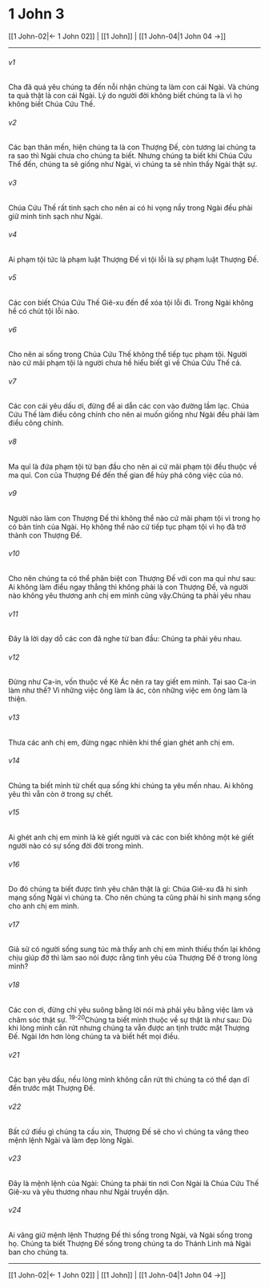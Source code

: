 # 1 John 3

[[1 John-02|← 1 John 02]] | [[1 John]] | [[1 John-04|1 John 04 →]]
***



###### v1 
Cha đã quá yêu chúng ta đến nỗi nhận chúng ta làm con cái Ngài. Và chúng ta quả thật là con cái Ngài. Lý do người đời không biết chúng ta là vì họ không biết Chúa Cứu Thế. 

###### v2 
Các bạn thân mến, hiện chúng ta là con Thượng Đế, còn tương lai chúng ta ra sao thì Ngài chưa cho chúng ta biết. Nhưng chúng ta biết khi Chúa Cứu Thế đến, chúng ta sẽ giống như Ngài, vì chúng ta sẽ nhìn thấy Ngài thật sự. 

###### v3 
Chúa Cứu Thế rất tinh sạch cho nên ai có hi vọng nầy trong Ngài đều phải giữ mình tinh sạch như Ngài. 

###### v4 
Ai phạm tội tức là phạm luật Thượng Đế vì tội lỗi là sự phạm luật Thượng Đế. 

###### v5 
Các con biết Chúa Cứu Thế Giê-xu đến để xóa tội lỗi đi. Trong Ngài không hề có chút tội lỗi nào. 

###### v6 
Cho nên ai sống trong Chúa Cứu Thế không thể tiếp tục phạm tội. Người nào cứ mãi phạm tội là người chưa hề hiểu biết gì về Chúa Cứu Thế cả. 

###### v7 
Các con cái yêu dấu ơi, đừng để ai dẫn các con vào đường lầm lạc. Chúa Cứu Thế làm điều công chính cho nên ai muốn giống như Ngài đều phải làm điều công chính. 

###### v8 
Ma quỉ là đứa phạm tội từ ban đầu cho nên ai cứ mãi phạm tội đều thuộc về ma quỉ. Con của Thượng Đế đến thế gian để hủy phá công việc của nó. 

###### v9 
Người nào làm con Thượng Đế thì không thể nào cứ mãi phạm tội vì trong họ có bản tính của Ngài. Họ không thể nào cứ tiếp tục phạm tội vì họ đã trở thành con Thượng Đế. 

###### v10 
Cho nên chúng ta có thể phân biệt con Thượng Đế với con ma quỉ như sau: Ai không làm điều ngay thẳng thì không phải là con Thượng Đế, và người nào không yêu thương anh chị em mình cũng vậy.Chúng ta phải yêu nhau 

###### v11 
Đây là lời dạy dỗ các con đã nghe từ ban đầu: Chúng ta phải yêu nhau. 

###### v12 
Đừng như Ca-in, vốn thuộc về Kẻ Ác nên ra tay giết em mình. Tại sao Ca-in làm như thế? Vì những việc ông làm là ác, còn những việc em ông làm là thiện. 

###### v13 
Thưa các anh chị em, đừng ngạc nhiên khi thế gian ghét anh chị em. 

###### v14 
Chúng ta biết mình từ chết qua sống khi chúng ta yêu mến nhau. Ai không yêu thì vẫn còn ở trong sự chết. 

###### v15 
Ai ghét anh chị em mình là kẻ giết người và các con biết không một kẻ giết người nào có sự sống đời đời trong mình. 

###### v16 
Do đó chúng ta biết được tình yêu chân thật là gì: Chúa Giê-xu đã hi sinh mạng sống Ngài vì chúng ta. Cho nên chúng ta cũng phải hi sinh mạng sống cho anh chị em mình. 

###### v17 
Giả sử có người sống sung túc mà thấy anh chị em mình thiếu thốn lại không chịu giúp đỡ thì làm sao nói được rằng tình yêu của Thượng Đế ở trong lòng mình? 

###### v18 
Các con ơi, đừng chỉ yêu suông bằng lời nói mà phải yêu bằng việc làm và chăm sóc thật sự. <sup class="versenum">19-20</sup>Chúng ta biết mình thuộc về sự thật là như sau: Dù khi lòng mình cắn rứt nhưng chúng ta vẫn được an tịnh trước mặt Thượng Đế. Ngài lớn hơn lòng chúng ta và biết hết mọi điều. 

###### v21 
Các bạn yêu dấu, nếu lòng mình không cắn rứt thì chúng ta có thể dạn dĩ đến trước mặt Thượng Đế. 

###### v22 
Bất cứ điều gì chúng ta cầu xin, Thượng Đế sẽ cho vì chúng ta vâng theo mệnh lệnh Ngài và làm đẹp lòng Ngài. 

###### v23 
Đây là mệnh lệnh của Ngài: Chúng ta phải tin nơi Con Ngài là Chúa Cứu Thế Giê-xu và yêu thương nhau như Ngài truyền dặn. 

###### v24 
Ai vâng giữ mệnh lệnh Thượng Đế thì sống trong Ngài, và Ngài sống trong họ. Chúng ta biết Thượng Đế sống trong chúng ta do Thánh Linh mà Ngài ban cho chúng ta.

***
[[1 John-02|← 1 John 02]] | [[1 John]] | [[1 John-04|1 John 04 →]]
